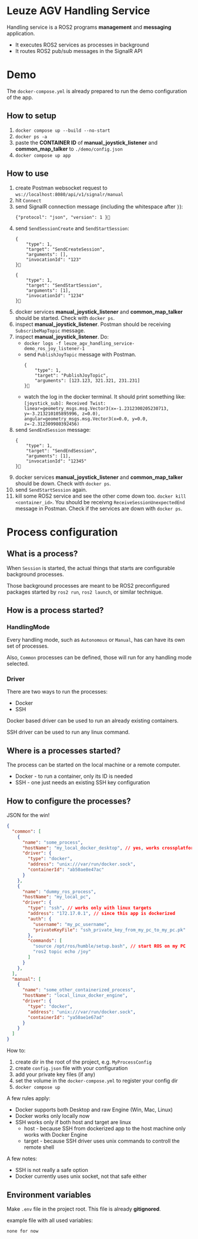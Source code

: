 # Leuze AGV Handling Service

Handling service is a ROS2 programs __management__ and __messaging__ application.

- It executes ROS2 services as processes in background
- It routes ROS2 pub/sub messages in the SignalR API

# Demo

The `docker-compose.yml` is already prepared to run the demo configuration of the app.

## How to setup

1) `docker compose up --build --no-start`
2) `docker ps -a`
3) paste the __CONTAINER ID__ of __manual_joystick_listener__ and __common_map_talker__ to `./demo/config.json`
4) `docker compose up app`

## How to use

1) create Postman websocket request to `ws://localhost:8080/api/v1/signalr/manual`
2) hit `Connect`
3) send SignalR connection message (including the whitespace after `}`):
    ```
    {"protocol": "json", "version": 1 }
    ```
4) send `SendSessionCreate` and `SendStartSession`:
    ```
    {
        "type": 1,
        "target": "SendCreateSession",
        "arguments": [],
        "invocationId": "123"
    }
    ```
    ```
    {
        "type": 1,
        "target": "SendStartSession",
        "arguments": [1],
        "invocationId": "1234"
    }
    ```
5) docker services __manual_joystick_listener__ and __common_map_talker__ should be started. Check with `docker ps`.
7) inspect __manual_joystick_listener__. Postman should be receiving `SubscribeMapTopic` message.
6) inspect __manual_joystick_listener__. Do:
    - `docker logs -f leuze_agv_handling_service-demo_ros_joy_listener-1`
    -  send `PublishJoyTopic` message with Postman.
        ```
        {
            "type": 1,
            "target": "PublishJoyTopic",
            "arguments": [123.123, 321.321, 231.231]
        }
        ```
    - watch the log in the docker terminal. It should print something like:
        `[joystick_sub]: Received Twist: linear=geometry_msgs.msg.Vector3(x=-1.2312300205230713, y=-3.213210105895996, z=0.0), angular=geometry_msgs.msg.Vector3(x=0.0, y=0.0, z=-2.312309980392456)`
8) send `SendEndSession` message:
    ```
    {
        "type": 1,
        "target": "SendEndSession",
        "arguments": [1],
        "invocationId": "12345"
    }
    ```
9) docker services __manual_joystick_listener__ and __common_map_talker__ should be down. Check with `docker ps`.
10) send `SendStartSession` again.
11) kill some ROS2 service and see the other come down too. `docker kill <container_id>`. You should be receivng `ReceiveSessionUnexpectedEnd` message in Postman. Check if the services are down with `docker ps`.

# Process configuration

## What is a process?

When `Session` is started, the actual things that starts are configurable background processes.

Those background processes are meant to be ROS2 preconfigured packages started by `ros2 run`, `ros2 launch`, or similar technique.

## How is a process started?

### HandlingMode
Every handling mode, such as `Autonomous` or `Manual`, has can have its own set of processes.

Also, `Common` processes can be defined, those will run for any handling mode selected.

### Driver

There are two ways to run the processes:
- Docker
- SSH

Docker based driver can be used to run an already existing containers.

SSH driver can be used to run any linux command.

## Where is a processes started?

The process can be started on the local machine or a remote computer.

- Docker - to run a container, only its ID is needed
- SSH - one just needs an existing SSH key configuration

## How to configure the processes?

JSON for the win!

```json
{
  "common": [
    {
      "name": "some_process",
      "hostName": "my_local_docker_desktop", // yes, works crossplatform
      "driver": {
        "type": "docker",
        "address": "unix:///var/run/docker.sock",
        "containerId": "ab50ae8e47ac"
      }
    },
    {
      "name": "dummy_ros_process",
      "hostName": "my_local_pc",
      "driver": {
        "type": "ssh", // works only with linux targets
        "address": "172.17.0.1", // since this app is dockerized
        "auth": {
          "username": "my_pc_username",
          "privateKeyFile": "ssh_private_key_from_my_pc_to_my_pc.pk"
        },
        "commands": [
          "source /opt/ros/humble/setup.bash", // start ROS on my PC
          "ros2 topic echo /joy"
        ]
      }
    },
  ],
  "manual": [
    {
      "name": "some_other_containerized_process",
      "hostName": "local_linux_docker_engine",
      "driver": {
        "type": "docker",
        "address": "unix:///var/run/docker.sock",
        "containerId": "ya50ae1e67ad"
      }
    }
  ]
}
```

How to:
1. create dir in the root of the project, e.g. `MyProcessConfig`
2. create `config.json` file with your configuration
3. add your private key files (if any)
4. set the volume in the `docker-compose.yml` to register your config dir
5. `docker compose up`

A few rules apply:
- Docker supports both Desktop and raw Engine (Win, Mac, Linux)
- Docker works only locally now
- SSH works only if both host and target are linux
    - host - because SSH from dockerized app to the host machine only works with Docker Engine
    - target - because SSH driver uses unix commands to controll the remote shell

A few notes:
- SSH is not really a safe option
- Docker currently uses unix socket, not that safe either

## Environment variables

Make `.env` file in the project root. This file is already __gitignored__.

example file with all used variables:

```
none for now
```